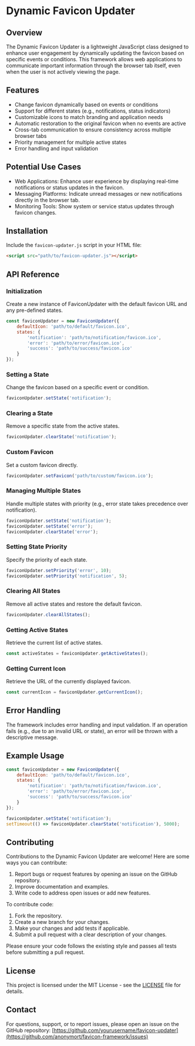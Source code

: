 # Dynamic Favicon Updater

## Overview

The Dynamic Favicon Updater is a lightweight JavaScript class designed to enhance user engagement by dynamically updating the favicon based on specific events or conditions. This framework allows web applications to communicate important information through the browser tab itself, even when the user is not actively viewing the page.

## Features

- Change favicon dynamically based on events or conditions
- Support for different states (e.g., notifications, status indicators)
- Customizable icons to match branding and application needs
- Automatic restoration to the original favicon when no events are active
- Cross-tab communication to ensure consistency across multiple browser tabs
- Priority management for multiple active states
- Error handling and input validation

## Potential Use Cases

- Web Applications: Enhance user experience by displaying real-time notifications or status updates in the favicon.
- Messaging Platforms: Indicate unread messages or new notifications directly in the browser tab.
- Monitoring Tools: Show system or service status updates through favicon changes.

## Installation

Include the `favicon-updater.js` script in your HTML file:

```html
<script src="path/to/favicon-updater.js"></script>
```

## API Reference

### Initialization

Create a new instance of FaviconUpdater with the default favicon URL and any pre-defined states.

```javascript
const faviconUpdater = new FaviconUpdater({
    defaultIcon: 'path/to/default/favicon.ico',
    states: {
        'notification': 'path/to/notification/favicon.ico',
        'error': 'path/to/error/favicon.ico',
        'success': 'path/to/success/favicon.ico'
    }
});
```

### Setting a State

Change the favicon based on a specific event or condition.

```javascript
faviconUpdater.setState('notification');
```

### Clearing a State

Remove a specific state from the active states.

```javascript
faviconUpdater.clearState('notification');
```

### Custom Favicon

Set a custom favicon directly.

```javascript
faviconUpdater.setFavicon('path/to/custom/favicon.ico');
```

### Managing Multiple States

Handle multiple states with priority (e.g., error state takes precedence over notification).

```javascript
faviconUpdater.setState('notification');
faviconUpdater.setState('error');
faviconUpdater.clearState('error');
```

### Setting State Priority

Specify the priority of each state.

```javascript
faviconUpdater.setPriority('error', 10);
faviconUpdater.setPriority('notification', 5);
```

### Clearing All States

Remove all active states and restore the default favicon.

```javascript
faviconUpdater.clearAllStates();
```

### Getting Active States

Retrieve the current list of active states.

```javascript
const activeStates = faviconUpdater.getActiveStates();
```

### Getting Current Icon

Retrieve the URL of the currently displayed favicon.

```javascript
const currentIcon = faviconUpdater.getCurrentIcon();
```

## Error Handling

The framework includes error handling and input validation. If an operation fails (e.g., due to an invalid URL or state), an error will be thrown with a descriptive message.

## Example Usage

```javascript
const faviconUpdater = new FaviconUpdater({
    defaultIcon: 'path/to/default/favicon.ico',
    states: {
        'notification': 'path/to/notification/favicon.ico',
        'error': 'path/to/error/favicon.ico',
        'success': 'path/to/success/favicon.ico'
    }
});

faviconUpdater.setState('notification');
setTimeout(() => faviconUpdater.clearState('notification'), 5000);
```

## Contributing

Contributions to the Dynamic Favicon Updater are welcome! Here are some ways you can contribute:

1. Report bugs or request features by opening an issue on the GitHub repository.
2. Improve documentation and examples.
3. Write code to address open issues or add new features.

To contribute code:

1. Fork the repository.
2. Create a new branch for your changes.
3. Make your changes and add tests if applicable.
4. Submit a pull request with a clear description of your changes.

Please ensure your code follows the existing style and passes all tests before submitting a pull request.

## License

This project is licensed under the MIT License - see the [LICENSE](LICENSE) file for details.

## Contact

For questions, support, or to report issues, please open an issue on the GitHub repository: [https://github.com/yourusername/favicon-updater](https://github.com/anonymort/favicon-framework/issues)
